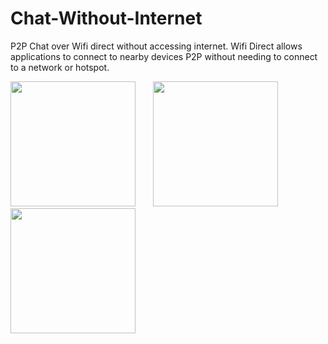 # Chat-Without-Internet
P2P Chat over Wifi direct without accessing internet. Wifi Direct allows applications to connect to nearby devices P2P without needing to connect to a network or hotspot.
</br> 

 
 
 <img src="https://user-images.githubusercontent.com/29976344/101391328-2a699f80-38ea-11eb-9792-f5c3bae9be6f.jpg" width="200"/> &nbsp;&nbsp;&nbsp;&nbsp;&nbsp; <img src="https://user-images.githubusercontent.com/29976344/101391301-2047a100-38ea-11eb-8cb1-010bb69cbe88.jpg" width="200"/>  &nbsp;&nbsp;&nbsp;&nbsp;&nbsp; <img src="https://user-images.githubusercontent.com/29976344/101391309-2473be80-38ea-11eb-86d7-e54055a245b1.jpg" width="200"/> 
 
 

